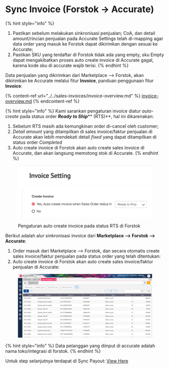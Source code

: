 # Sync Invoice (Forstok → Accurate)



{% hint style="info" %}
1. Pastikan sebelum melakukan sinkronisasi penjualan; CoA, dan detail amount/rincian penjualan pada Accurate Settings telah di-mapping agar data order yang masuk ke Forstok dapat dikirimkan dengan sesuai ke Accurate;
2. Pastikan SKU yang terdaftar di Forstok tidak ada yang empty, sku Empty dapat mengakibatkan proses auto create invoice di Accurate gagal, karena kode sku di accurate wajib terisi.
{% endhint %}

Data penjualan yang dikirimkan dari Marketplace --> Forstok, akan dikirimkan ke Accurate melalui fitur **Invoice**, panduan penggunaan fitur **Invoice**:

{% content-ref url="../../sales-invoices/invoice-overview.md" %}
[invoice-overview.md](../../sales-invoices/invoice-overview.md)
{% endcontent-ref %}

{% hint style="info" %}
Kami sarankan pengaturan invoice diatur _auto-create_ pada status order _**Ready to Ship**_** (RTS)**, hal ini dikarenakan:&#x20;

1. Sebelum RTS masih ada kemungkinan order di-cancel oleh customer;
2. _Detail amount_ yang ditampilkan di sales invoice/faktur penjualan di Accurate akan lebih mendekati detail _fixed_ yang dapat ditampilkan di status order _Completed_
3. Auto create invoice di Forstok akan auto create sales invoice di Accurate, dan akan langsung memotong stok di Accurate.
{% endhint %}

<figure><img src="../../../.gitbook/assets/image (2) (1) (1) (1) (2).png" alt=""><figcaption><p>Pengaturan auto create invoice pada status RTS di Forstok</p></figcaption></figure>

Berikut adalah alur sinkronisasi invoice dari **Marketplace --> Forstok --> Accurate**:

1. Order masuk dari Marketplace --> Forstok, dan secara otomatis create sales invoice/faktur penjualan pada status order yang telah ditentukan:
2. Auto create invoice di Forstok akan auto create sales invoice/faktur penjualan di Accurate:

<figure><img src="../../../.gitbook/assets/image (457).png" alt=""><figcaption></figcaption></figure>

{% hint style="info" %}
Data pelanggan yang diinput di accurate adalah nama toko/integrasi di forstok.  &#x20;
{% endhint %}

Untuk step selanjutnya terdapat di Sync Payout: [View Here ](sync-payment-received-forstok-accurate.md)
